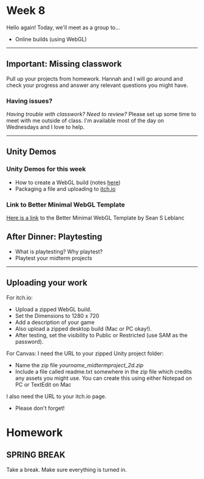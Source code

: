 # Week 8
Hello again! Today, we'll meet as a group to...
- Online builds (using WebGL)

---

## Important: Missing classwork
Pull up your projects from homework. Hannah and I will go around and check your progress and answer any relevant questions you might have. 

### Having issues?
_Having trouble with classwork? Need to review?_ Please set up some time to meet with me outside of class. I'm available most of the day on Wednesdays and I love to help.

---

## Unity Demos

### Unity Demos for this week
- How to create a WebGL build (notes [here](https://docs.google.com/document/d/1jN6tMQMuEwypgFhxnnceGL80DApqk3HrdyZ6e4VdUqk/edit?usp=sharing))
- Packaging a file and uploading to [itch.io](https://itch.io/)

### Link to Better Minimal WebGL Template
[Here is a link](https://seansleblanc.itch.io/better-minimal-webgl-template) to the Better Minimal WebGL Template by Sean S Leblanc


## After Dinner: Playtesting
- What is playtesting? Why playtest?
- Playtest your midterm projects

---

## Uploading your work

For itch.io:
- Upload a zipped WebGL build.
- Set the Dimensions to 1280 x 720
- Add a description of your game
- Also upload a zipped desktop build (Mac or PC okay!).
- After testing, set the visibility to Public or Restricted (use SAM as the password).

For Canvas:
I need the URL to your zipped Unity project folder:
- Name the zip file _yourname_midtermproject_2d.zip_
- Include a file called readme.txt somewhere in the zip file which credits any assets you might use. You can create this using either Notepad on PC or TextEdit on Mac

I also need the URL to your itch.io page.
- Please don't forget!


# Homework

## SPRING BREAK
Take a break. Make sure everything is turned in.